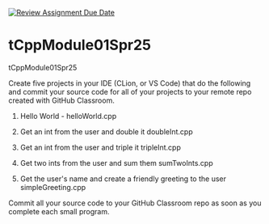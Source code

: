 [![Review Assignment Due Date](https://classroom.github.com/assets/deadline-readme-button-22041afd0340ce965d47ae6ef1cefeee28c7c493a6346c4f15d667ab976d596c.svg)](https://classroom.github.com/a/QDO2JWBZ)
# tCppModule01Spr25
tCppModule01Spr25

Create five projects in your IDE (CLion, or VS Code) that do the following and commit your source code for all of your projects to your remote repo created with GitHub Classroom.

1) Hello World - helloWorld.cpp

2) Get an int from the user and double it doubleInt.cpp

3) Get an int from the user and triple it tripleInt.cpp

4) Get two ints from the user and sum them sumTwoInts.cpp

5) Get the user's name and create a friendly greeting to the user simpleGreeting.cpp

Commit all your source code to your GitHub Classroom repo as soon as you complete each small program.
